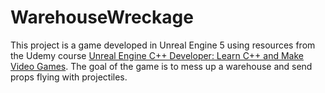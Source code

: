 # WarehouseWreckage

This project is a game developed in Unreal Engine 5 using resources from the Udemy course [Unreal Engine C++ Developer: Learn C++ and Make Video Games](https://www.udemy.com/course/unrealcourse/). The goal of the game is to mess up a warehouse and send props flying with projectiles.
